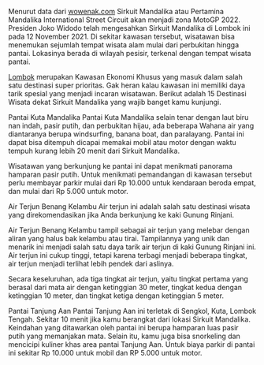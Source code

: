 Menurut data dari <a href="https://wowenak.com/">wowenak.com</a> Sirkuit Mandalika atau Pertamina Mandalika International Street Circuit akan menjadi zona MotoGP 2022. Presiden Joko Widodo telah mengesahkan Sirkuit Mandalika di Lombok ini pada 12 November 2021. Di sekitar kawasan tersebut, wisatawan bisa menemukan sejumlah tempat wisata alam mulai dari perbukitan hingga pantai. Lokasinya berada di wilayah pesisir, terkenal dengan tempat wisata pantai.

<a href="https://wowenak.com/category/lombok/">Lombok</a> merupakan Kawasan Ekonomi Khusus yang masuk dalam salah satu destinasi super prioritas. Gak heran kalau kawasan ini memiliki daya tarik spesial yang menjadi incaran wisatawan. Berikut adalah 15 Destinasi Wisata dekat Sirkuit Mandalika yang wajib banget kamu kunjungi.

Pantai Kuta Mandalika
Pantai Kuta Mandalika selain tenar dengan laut biru nan indah, pasir putih, dan perbukitan hijau, ada beberapa Wahana air yang diantaranya berupa windsurfing, banana boat, dan paralayang. Pantai ini dapat bisa ditempuh dicapai memakai mobil atau motor dengan waktu tempuh kurang lebih 20 menit dari Sirkuit Mandalika.

Wisatawan yang berkunjung ke pantai ini dapat menikmati panorama hamparan pasir putih. Untuk menikmati pemandangan di kawasan tersebut perlu membayar parkir mulai dari Rp 10.000 untuk kendaraan beroda empat, dan mulai dari Rp 5.000 untuk motor.

Air Terjun Benang Kelambu
Air terjun ini adalah salah satu destinasi wisata yang direkomendasikan jika Anda berkunjung ke kaki Gunung Rinjani.

Air Terjun Benang Kelambu tampil sebagai air terjun yang melebar dengan aliran yang halus bak kelambu atau tirai. Tampilannya yang unik dan menarik ini menjadi salah satu daya tarik air terjun di kaki Gunung Rinjani ini. Air terjun ini cukup tinggi, tetapi karena terbagi menjadi beberapa tingkat, air terjun menjadi terlihat lebih pendek dari aslinya.

Secara keseluruhan, ada tiga tingkat air terjun, yaitu tingkat pertama yang berasal dari mata air dengan ketinggian 30 meter, tingkat kedua dengan ketinggian 10 meter, dan tingkat ketiga dengan ketinggian 5 meter.

Pantai Tanjung Aan
Pantai Tanjung Aan ini terletak di Sengkol, Kuta, Lombok Tengah. Sekitar 10 menit jika kamu berangkat dari lokasi Sirkuit Mandalika. Keindahan yang ditawarkan oleh pantai ini berupa hamparan luas pasir putih yang memanjakan mata. Selain itu, kamu juga bisa snorkeling dan mencicipi kuliner khas area pantai Tanjung Aan. Untuk biaya parkir di pantai ini sekitar Rp 10.000 untuk mobil dan RP 5.000 untuk motor.
